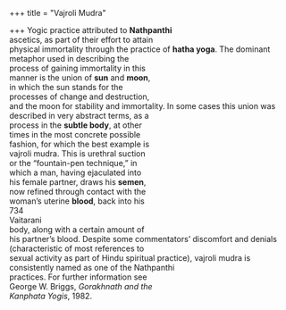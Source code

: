 +++
title = "Vajroli Mudra"

+++
Yogic practice attributed to **Nathpanthi**  
ascetics, as part of their effort to attain  
physical immortality through the practice of **hatha yoga**. The dominant  
metaphor used in describing the  
process of gaining immortality in this  
manner is the union of **sun** and **moon**,  
in which the sun stands for the  
processes of change and destruction,  
and the moon for stability and immortality. In some cases this union was  
described in very abstract terms, as a  
process in the **subtle body**, at other  
times in the most concrete possible  
fashion, for which the best example is  
vajroli mudra. This is urethral suction  
or the “fountain-pen technique,” in  
which a man, having ejaculated into  
his female partner, draws his **semen**,  
now refined through contact with the  
woman’s uterine **blood**, back into his  
734  
Vaitarani  
body, along with a certain amount of  
his partner’s blood. Despite some commentators’ discomfort and denials  
(characteristic of most references to  
sexual activity as part of Hindu spiritual practice), vajroli mudra is consistently named as one of the Nathpanthi  
practices. For further information see  
George W. Briggs, *Gorakhnath and the*  
*Kanphata Yogis*, 1982.
